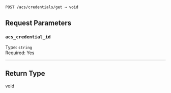 # 

```
POST /acs/credentials/get ⇒ void
```



## Request Parameters

### `acs_credential_id`

Type: `string`\
Required: Yes



---

## Return Type

void
